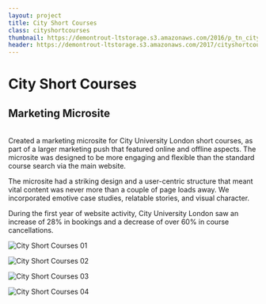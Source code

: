 ```yaml
---
layout: project
title: City Short Courses
class: cityshortcourses
thumbnail: https://demontrout-ltstorage.s3.amazonaws.com/2016/p_tn_cityshortcourses.png
header: https://demontrout-ltstorage.s3.amazonaws.com/2017/cityshortcourses_header.jpg
---
```


# City Short Courses

## Marketing Microsite

<br/>
Created a marketing microsite for City University London short courses, as part of a larger marketing push that featured online and offline aspects. The microsite was designed to be more engaging and flexible than the standard course search via the main website.

The microsite had a striking design and a user-centric structure that meant vital content was never more than a couple of page loads away. We incorporated emotive case studies, relatable stories, and visual character.

During the first year of website activity, City University London saw an increase of 28% in bookings and a decrease of over 60% in course cancellations.

![City Short Courses 01](https://demontrout-ltstorage.s3.amazonaws.com/2017/cityshortcourses_01.jpg)

![City Short Courses 02](https://demontrout-ltstorage.s3.amazonaws.com/2017/cityshortcourses_02.jpg)

![City Short Courses 03](https://demontrout-ltstorage.s3.amazonaws.com/2017/cityshortcourses_03.jpg)

![City Short Courses 04](https://demontrout-ltstorage.s3.amazonaws.com/2017/cityshortcourses_04.jpg)
